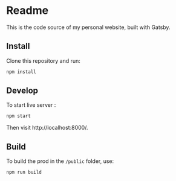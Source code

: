 # Readme

This is the code source of my personal website, built with Gatsby.

## Install

Clone this repository and run:

```bash
npm install
```

## Develop

To start live server :

```bash
npm start
```

Then visit http://localhost:8000/.

## Build

To build the prod in the `/public` folder, use:

```bash
npm run build
```